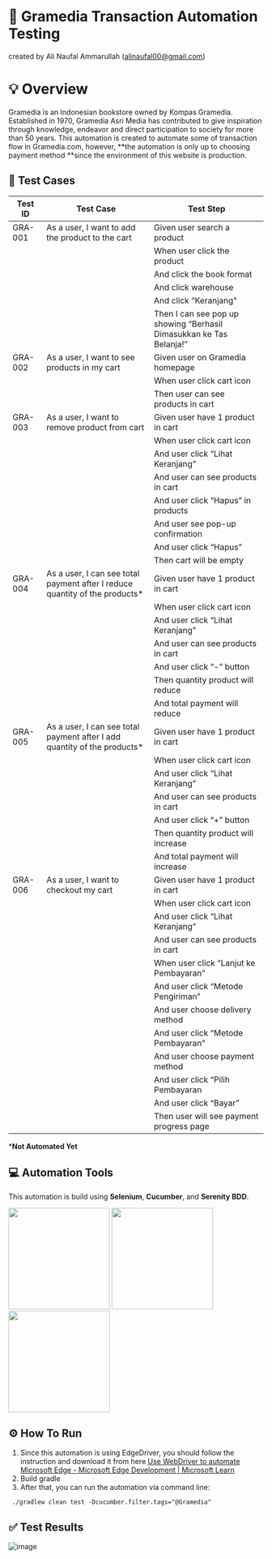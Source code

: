 # 📖 Gramedia Transaction Automation Testing
created by Ali Naufal Ammarullah (alinaufal00@gmail.com)

# 💡 Overview
Gramedia is an Indonesian bookstore owned by Kompas Gramedia. Established in 1970, Gramedia Asri Media has contributed to give inspiration through knowledge, endeavor and direct participation to society for more than 50 years. This automation is created to automate some of transaction flow in Gramedia.com, however, **the automation is only up to choosing payment method **since the environment of this website is production.

## 📄 Test Cases

|Test ID|Test Case| Test Step |
|--|--|--|
|GRA-001| As a user, I want to add the product to the cart | Given user search a product|
|| | When user click the product |
|| | And click the book format |
|| | And click warehouse |
|| | And click “Keranjang"|
|| | Then I can see pop up showing “Berhasil Dimasukkan ke Tas Belanja!” |
|GRA-002| As a user, I want to see products in my cart| Given user on Gramedia homepage|
|| | When user click cart icon |
|| | Then user can see products in cart|
|GRA-003| As a user, I want to remove product from cart| Given user have 1 product in cart|
|| | When user click cart icon |
|| | And user click “Lihat Keranjang”|
|| | And user can see products in cart|
|| | And user click “Hapus” in products|
|| | And user see pop-up confirmation|
|| | And user click “Hapus”|
|| | Then cart will be empty|
|GRA-004| As a user, I can see total payment after I reduce quantity of the products*| Given user have 1 product in cart|
|| | When user click cart icon |
|| | And user click “Lihat Keranjang”|
|| | And user can see products in cart|
|| | And user click “-” button|
|| | Then quantity product will reduce|
|| | And total payment will reduce|
|GRA-005| As a user, I can see total payment after I add quantity of the products*| Given user have 1 product in cart|
|| | When user click cart icon |
|| | And user click “Lihat Keranjang”|
|| | And user can see products in cart|
|| | And user click “+” button|
|| | Then quantity product will increase|
|| | And total payment will increase|
|GRA-006| As a user, I want to checkout my cart| Given user have 1 product in cart|
|| | When user click cart icon |
|| | And user click “Lihat Keranjang”|
|| | And user can see products in cart|
|| | When user click “Lanjut ke Pembayaran”|
|| | And user click “Metode Pengiriman”|
|| | And user choose delivery method|
|| | And user click “Metode Pembayaran"|
|| | And user choose payment method|
|| | And user click “Pilih Pembayaran|
|| | And user click “Bayar”|
|| | Then user will see payment progress page|

***Not Automated Yet**

## 💻 Automation Tools
This automation is build using **Selenium**, **Cucumber**, and **Serenity BDD**.

<img src="https://upload.wikimedia.org/wikipedia/commons/d/d5/Selenium_Logo.png" width="200"> <img src="https://cdn.freebiesupply.com/logos/large/2x/cucumber-logo-svg-vector.svg" width="200"> <img src="https://avatars.githubusercontent.com/u/9455201?s=280&v=4" width="200">

## ⚙️ How To Run

1. Since this automation is using EdgeDriver, you should follow the instruction and download it from here [Use WebDriver to automate Microsoft Edge - Microsoft Edge Development | Microsoft Learn](https://learn.microsoft.com/en-us/microsoft-edge/webdriver-chromium/?tabs=c-sharp)
2. Build gradle
3. After that, you can run the automation via command line:
```
 ./gradlew clean test -Dcucumber.filter.tags="@Gramedia"
```

## ✅ Test Results
![image](https://github.com/caresomebody/Gramedia-Trx-Testing/assets/48080443/5fd76340-00cf-4d53-995b-d8e79676c692)

